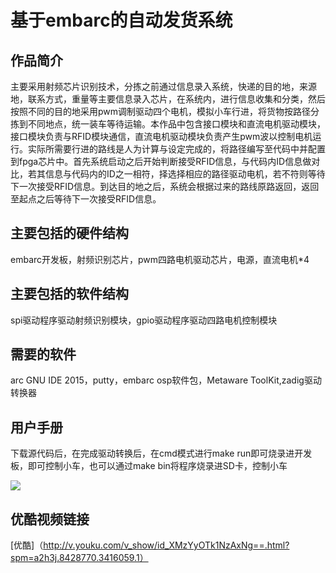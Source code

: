 
 基于embarc的自动发货系统
 ===
 作品简介
 ---
 主要采用射频芯片识别技术，分拣之前通过信息录入系统，快递的目的地，来源地，联系方式，重量等主要信息录入芯片，在系统内，进行信息收集和分类，然后按照不同的目的地采用pwm调制驱动四个电机，模拟小车行进，将货物按路径分拣到不同地点，统一装车等待运输。本作品中包含接口模块和直流电机驱动模块，接口模块负责与RFID模块通信，直流电机驱动模块负责产生pwm波以控制电机运行。实际所需要行进的路线是人为计算与设定完成的，将路径编写至代码中并配置到fpga芯片中。首先系统启动之后开始判断接受RFID信息，与代码内ID信息做对比，若其信息与代码内的ID之一相符，择选择相应的路径驱动电机，若不符则等待下一次接受RFID信息。到达目的地之后，系统会根据过来的路线原路返回，返回至起点之后等待下一次接受RFID信息。
 
 主要包括的硬件结构
 ---
 embarc开发板，射频识别芯片，pwm四路电机驱动芯片，电源，直流电机*4
 
 主要包括的软件结构
 ---
 spi驱动程序驱动射频识别模块，gpio驱动程序驱动四路电机控制模块
 
 需要的软件
 ---
 arc GNU IDE 2015，putty，embarc osp软件包，Metaware ToolKit,zadig驱动转换器
 
 用户手册
 ---
 下载源代码后，在完成驱动转换后，在cmd模式进行make run即可烧录进开发板，即可控制小车，也可以通过make bin将程序烧录进SD卡，控制小车
 
 ![](https://github.com/lhr0611/embARC-express-automatic-delivery/raw/make.png)
 
 优酷视频链接
 ---
 [优酷]（http://v.youku.com/v_show/id_XMzYyOTk1NzAxNg==.html?spm=a2h3j.8428770.3416059.1）
 
 
 
 
 
 
